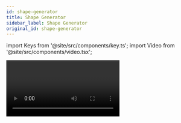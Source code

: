 ```yaml
---
id: shape-generator
title: Shape Generator
sidebar_label: Shape Generator
original_id: shape-generator
---
```


import Keys from '@site/src/components/key.ts';
import Video from '@site/src/components/video.tsx';

<Video videoId="oTo6FxHD02o" title="Using Shape Generator" />

Ein Shape ist eine automatische Folge von Werten, die verschiedene
Attribute eines Gerätes modulieren kann. Ein Kreis-Shape (circle) etwa,
angewendet auf Pan und Tilt, sorgt für eine Kreisbewegung des Gerätes.
Dabei lässt sich das Zentrum des Kreises, die Größe sowie die
Geschwindigkeit der Bewegung beeinflussen.

Außer Positions-Shapes gibt es eine große Anzahl weiterer Shapes. Diese
sind jeweils pro Attribut definiert, etwa für Farbe, Dimmer, Fokus usw.

Eine weitere Kategorie ist der <strong>Block Shape</strong>. Dieser Shape
blockiert andere Shapes und verhindert deren Ablaufen. Läuft etwa auf
einigen Geräten ein Kreis-Shape, und wird dann ein Cue aufgerufen, in
dem auf ein paar der Geräte ein ‚Block Pan/Tilt'-Shape abgespeichert
ist, so beenden diese Geräte ihre Kreisbewegung. Das ist hilfreich etwa
beim Verändern von Cues während des Showablaufs, insbesondere bei
gleichzeitiger Nutzung der [Priorität der Playbacks](../cues/playback-options.md#priority).

Wird ein Shape auf mehr als ein Gerät angewendet, so kann das entweder
simultan erfolgen, oder mit einem Versatz zwischen den Geräten, so dass
Effekte wie eine *'Welle'* oder schlicht ein gewolltes *'Durcheinander'*
entstehen. Der Versatz wird als <strong>Phase</strong> des Shapes bezeichnet.

![Capture Visualiser with a shape running across fixtures](/docs/images/Capture-Visualiser-with-a-shape-running-across-fixtures.png)

Einen Shape erstellen
---------------------

Wird ein Shape ausgewählt, so wird dieser auf die zuvor angewählten
Geräte angewendet.

1. [Wählen Sie die Geräte](../controlling-fixtures/using-the-select-buttons-and-wheels.md#dimmer-und-geräte-zum-steuern-auswählen), auf die der Shape angewendet werden soll.

2. Im Hauptmenü drücken Sie <Keys.SoftKey>Shape and Effects</Keys.SoftKey>, dann \[Shape
Generator\].

3. Klicken Sie <Keys.SoftKey>Create</Keys.SoftKey>, um einen neuen Shape zu starten.
![Shape Generator selecting a category of new shape](/docs/images/Shape-Generator-selecting-a-category-of-new-shape.png)

4. Betätigen Sie eine <Keys.SoftKey>Menütaste</Keys.SoftKey>, um den Shape nach Attribut
auszuwählen, oder drücken Sie <Keys.SoftKey>All Shapes</Keys.SoftKey> für eine Gesamtliste.

5. Klicken Sie im <strong>Shapes-Fenster</strong> auf den gewünschten Shape, oder
benutzen Sie eine <Keys.SoftKey>Menütaste</Keys.SoftKey> zur Auswahl. Ebenso kann man mit
der Tastatur einen Suchbegriff für einen bestimmten Shape eingeben, um
die Suche einzugrenzen.

6. Der Shape wird auf die ausgewählten Geräte angewendet.

---

-   Wird das <strong>Shapes-Fenster</strong> geöffnet, so bleibt es ständig offen, und
    man muss nicht immer wieder <Keys.SoftKey>Shape Generator</Keys.SoftKey> drücken, um einen
    Shape abzurufen. Dieses Fenster zeigt nur Shapes, die auf die
    gewählten Geräte anwendbar sind. Wird ein Attribut ausgewählt, so
    wird die Liste der verfügbaren Shapes weiter verkürzt auf Shapes,
    die für dieses Attribut verfügbar sind. Zur Anzeige aller Shapes
    wählen Sie das Attribut ‚Dimmer' aus.
    \
![Shapes Workspace Window](/docs/images/Shapes-Workspace-Window.png)

-   Der Ausgangswert für einen Shape ist die jeweilige momentane
    Einstellung des Gerätes; *so wird z.B. ein Kreis-Shape um die
    momentane Pan/Tilt-Position zentriert*.

-   Zum Ändern des Basiswerts eines Shapes (etwa das Zentrum eines
    Kreises) ändern Sie wie gewohnt die entsprechenden Attribute mit den
    Rädern. Ggf. stellt man dazu die Größe des Shapes auf null (siehe
    [nächster Abschnitt](#ändern-von-größe-und-geschwindigkeit)), um den Basiswert genau einstellen zu können.

-   Zum gleichzeitigen Abruf mehrerer Shapes wiederholen Sie einfach die
    o.g. Prozedur. Ebenso lassen sich auch mehrere Shapes auf das
    gleiche Gerät anwenden, womit weitere interessante Effekte erzielt
    werden können.

-   Zur Anzeige der momentan laufenden Shapes drücken Sie \[Shapes and
    Effects\], dann <Keys.SoftKey>Shape Generator</Keys.SoftKey> und dann <Keys.SoftKey>Edit</Keys.SoftKey>.

-   Wird der gleiche Shape auf zwei verschiedene Gruppen von Geräten
    angewendet, so erscheint er doppelt in der Liste. Damit lassen sich
    die beiden Gruppen getrennt voneinander beeinflussen, etwa für
    unterschiedliche Richtungen, Geschwindigkeiten etc. ([s.u.](#ändern-von-größe-und-geschwindigkeit))

-   Hat das ausgewählte Gerät Teilgeräte (Zellen, Subfixtures), so kann
    man wählen, ob der Shape auf dem Hauptgerät laufen soll und alle
    einzelnen Zellen synchron laufen, oder ob die Zellen einzeln
    angesteuert werden. Es gibt folgende Optionen:
    -   <Keys.SoftKey>Run on Super Fixtures</Keys.SoftKey> - Zellen werden ignoriert, die Geräte werden im
    Ganzen angesteuert
    -   <Keys.SoftKey>Run on Sub Fixtures (Linear)</Keys.SoftKey> - die Zellen werden gemäß ihrer internen
    Nummerierung angesteuert
    -   &nbsp;<Keys.SoftKey>Run on Sub Fixtures (Group)</Keys.SoftKey> - die Zellen werden gemäß ihrer Anordnung
    (Layout-Editor für die jeweilige Gruppe) angesteuert.

-   Jeder Shape ist für ein spezifisches Attribut konzipiert. Verfügt
    ein Gerät nicht über dieses Attribut, so führt auch der Shape zu
    keinem sichtbaren Effekt.

-   Jeder Shape hat eine Standardgröße und -geschwindigkeit *(wird in
    der Shape-Datei definiert)*.

> Wird ein 'Rainbow'-Farbshape verwendet, so müssen die Farb-Grundwerte (CMY oder RGB) auf <strong>50%</strong> gestellt werden, um sämtliche Farbkombinationen zu erzielen..

Ändern von Größe und Geschwindigkeit
------------------------------------

Nachdem ein Shape gestartet ist, lassen sich schnell und einfach Größe
und Geschwindigkeit ändern. Wenn im Display oberhalb der Encoder 'Spread'
und 'Offset' steht, so drücken Sie Taste E \[Adjust Speed, Size and
Spread\].

![Shape Wheel Attribute Controls for Speed, Size & Spread](/docs/images/Shape-Wheel-Attribute-Controls-for-Speed-Size-Spread.png)

-   Der linke Encoder steuert die Geschwindigkeit des Shapes.

-   Der mittlere Encoder steuert die Größe des Shapes. *(Pearl Expert: rechter Encoder)*

-   Größe und Geschwindigkeit werden im Display angezeigt.

---

Weitere Dinge über Größe und Geschwindigkeit:

-   Laufen mehrere Shapes, so sind die Encoder dem zuletzt geladenen
    zugeordnet. Die Parameter jedes einzelnen laufenden Shapes lassen
    sich mit der 'Edit Shape'-Funktion einstellen, siehe
    [Ändern von Shapes mit Include](editing-shapes-and-effects.md#ändern-von-shapes-mit-include).

-   Die Minimalgröße ist Null. Dies lässt den Shape *"verschwinden"*, und
    das Gerät kehrt zu den vorherigen Einstellungen zurück. Dennoch ist
    der Shape noch aktiv.

-   Sobald ein Shape in einem Cue gespeichert ist, können Größe und/oder
    Geschwindigkeit entweder mit dem Fader des Cues gesteuert werden,
    oder man legt entsprechende [Masterfader](../running-the-show/playback-controls.md#speed--und-size-master) an und verwendet diese (Rate-Master, BPM-Master, Size-Master).

Ändern der Verteilung eines Shapes (mehrere Geräte)
---------------------------------------------------

Shapes wirken interessanter (und eindrucksvoller), wenn sie auf mehrere
Geräte angewendet werden. Titan erlaubt es, den Spread (Verteilung)
eines Shapes zwischen mehreren Geräten einzustellen. Ebenso lässt sich
die Phasenlage (Versatz) einstellen: ein anderer Ansatz für die gleiche
Eigenschaft.

Die Reihenfolge, in der der Shape auf den ausgewählten Geräten abläuft,
hängt von der Reihenfolge ab, in der die Geräte beim Abruf des Shapes
ausgewählt wurden. Mittels <Keys.SoftKey>Fixture Order</Keys.SoftKey> lässt sich die
Geräte-Reihenfolge innerhalb des Shape-Menüs ändern.

1. Wenn der rechte Encoder nicht gerade den Spread steuert, drücken Sie
auf <Keys.SoftKey>Adjust Speed, Size and Spread</Keys.SoftKey>

2. Steuern Sie den <strong>Spread</strong> (die Verteilung) mit dem rechten Encoder, 
oder betätigen Sie <Keys.SoftKey>Adjust Spread, Phase and Offset</Keys.SoftKey> und benutzen das 
mittlere Rad, um den Geräteversatz (Phase) einzustellen *(rechtes Rad 
beim Pearl Expert)*.

Spread = <strong>12</strong> *(Phase = 30 degrees)*:

![Capture Visualiser with a shape running across fixtures with spread of 12](/docs/images/Capture-Visualiser-with-a-shape-running-across-fixtures-with-spread-of-12.png)

---

Spread = <strong>6</strong> *(Phase = 60 degrees)*:

![Capture Visualiser with a shape running across fixtures with spread of 6](/docs/images/Capture-Visualiser-with-a-shape-running-across-fixtures-with-spread-of-6.png)

---

Spread = <strong>2</strong> *(Phase = 180 degrees)*:

![Capture Visualiser with a shape running across fixtures with spread of 2](/docs/images/Capture-Visualiser-with-a-shape-running-across-fixtures-with-spread-of-2.png)

Im Display wird die <strong>Phase</strong> in ° (Grad) angezeigt. So sorgt etwa
Phase=180° für eine Wiederholung jedes zweiten Gerätes, 90° jedes
vierten Gerätes, 60° jedes sechsten Gerätes usw.

&nbsp;<strong>Offset</strong> ist der Startwert des Shapes im Vergleich zu anderen gleichzeitig
laufenden Shapes. *Wenn beispielsweise gleichzeitig ein Shape auf Cyan
und einer auf Magenta läuft, um einen Farbmix zu erzielen, so möchte man
vielleicht mit Cyan auf 100% und Magenta auf 0 beginnen, um den gesamten
Farbbereich abzudecken. Dazu stellt man einen der beiden Shapes auf
einen ‚Phase Offset' von 180°.* Ohne diese Einstellung würden beide
Shapes gleichzeitig 0 bzw. 100% erreichen.

Shape-Richtung
--------------

Die Menüfunktion <Keys.SoftKey>Direction</Keys.SoftKey> erlaubt es, die Richtung des Shapes
zu ändern; hat man ein [2D-Layout](../controlling-fixtures/fixture-groups.md#gerätereihenfolge-und--anordnung-in-den-gruppen) erstellt, so kann man abhängig vom
Shape eine gezielte Bewegung erreichen.

Mit der Taste <Keys.HardKey>Menu Latch</Keys.HardKey> lässt sich das "Shape Direction"-Menü
einrasten, so dass man schnell die verschiedenen Einstellungen
durchprobieren kann.

Beat und Cycles (Durchläufe)
----------------------------

Die Option <Keys.SoftKey>Adjust Beat and Cycles</Keys.SoftKey> steuert, wie das generelle Tempo
des Programmers das Tempo des Shapes beeinflusst und wie oft dieser
läuft.

### Beats

Vorgabewert ist <Keys.SoftKey>Beats=1</Keys.SoftKey>: jeder Beat entspricht einem kompletten
Durchlauf des Shapes, wie in früheren Software-Versionen. Höhere Werte
dagegen sorgen dafür, dass das Tempo des Shapes entsprechend reduziert
wird. Mit z.B. <Keys.SoftKey>Beats=4</Keys.SoftKey> lässt sich erreichen dass für einen
kompletten Shape-Durchlauf 4 Beats erforderlich sind -- der Shape läuft
langsamer.

Klickt man auf den Wert des <strong>linken Encoders</strong> im Display oder betätigt die jeweilige
@-Taste, so kann man die gewünschte Zahl direkt eingeben; außerdem
werden zwei weitere Optionen angeboten: mit <Keys.SoftKey>Match to Spread</Keys.SoftKey> (an den
Spread anpassen) wird der Beat Count auf den Spread-Wert des Shapes
gesetzt, was vor allem bei Dimmer-Shapes sinnvoll ist. Klickt man
dagegen auf <Keys.SoftKey>Custom</Keys.SoftKey>, so kann man einen numerischen Wert eingeben.

### Cycles

Mit Cycles (Durchläufe) stellt man ein, wie oft der Shape laufen soll.
Vorgabewert ist Unendlich (∞), womit der Shape läuft, bis er wieder
gestoppt wird. Ändert man dies auf eine andere Zahl, so läuft der Shape
nur die vorgegebene Anzahl von Zyklen und hält dann an.

Zum direkten Eingeben eines Zahlenwertes drücken Sie die entsprechende
@-Taste oder klicken auf den Wert des <strong>mittleren Encoder</strong> im Bildschirm. 
Eine Eingabe von Dezimalzahlen (z.B. 1.5) sorgt dafür, dass der letzte 
Durchlauf nur zum Teil durchgeführt wird und dann stehenbleibt.

Verwenden von Shapes in Cues
----------------------------

Wird ein Shape in einen Cue (auf ein Playback) gespeichert, so lässt
sich mit den [Playback-Optionen](../cues/playback-options.md) einstellen,  
dass der Fader z.B. die Größe und/oder Geschwindigkeit
des Shapes steuert; ebenso lassen sich [Master (Size, Speed, BPM)](../running-the-show/playback-controls.md#speed--und-size-master) für die
Steuerung verwenden. 

Shapes lassen sich auch in Cuelisten verwenden - in [Tracking von Shapes in Cuelisten](../cue-lists/creating-a-cue-list.md#tracking-von-shapes-in-cuelisten) ist beschrieben, wie sich die Shapes in diesem Fall verhalten.

Laufende Shapes lassen sich zum Editieren mittels <Keys.SoftKey>Select Shape</Keys.SoftKey>
auswählen - dies befindet sich im Menü <Keys.SoftKey>Edit</Keys.SoftKey> des Shape Generators.

Speichern von Shapes in Paletten
--------------------------------

Es lassen sich auch Paletten mit Shapes erstellen. Das ist z.B. sehr
hilfreich mit verschiedenen Spread- oder Size-Einstellungen. Siehe
[Effekt-Paletten](../palettes/creating-palettes.md#erstellen-einer-effekt-palette).
